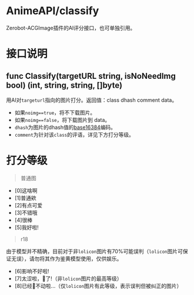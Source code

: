 # AnimeAPI/classify
Zerobot-ACGImage插件的AI评分接口，也可单独引用。

# 接口说明
## func Classify(targetURL string, isNoNeedImg bool) (int, string, string, []byte)
用AI对`targeturl`指向的图片打分。返回值：class dhash comment data。

- 如果`noimg==true`，将不下载图片。
- 如果`noimg==false`，将下载图片到 data。
- `dhash`为图片的dhash值的[base16384](https://github.com/fumiama/base16384)编码。
- `comment`为针对该`class`的评语，详见下方打分等级。

# 打分等级

> 普通图

- [0]这啥啊
- [1]普通欸
- [2]有点可爱
- [3]不错哦
- [4]很棒
- [5]我好啦!

> r18

由于模型并不精确，目前对于非`lolicon`图片有70%可能误判（`lolicon`图片可保证无误），请勿将其作为鉴黄模型使用，仅供娱乐。

- [6]影响不好啦!
- [7]太涩啦，🐛了!（非`lolicon`图片的最高等级）
- [8]已经🐛不动啦...（仅`lolicon`图片有此等级，表示误判但被纠正的图片）

